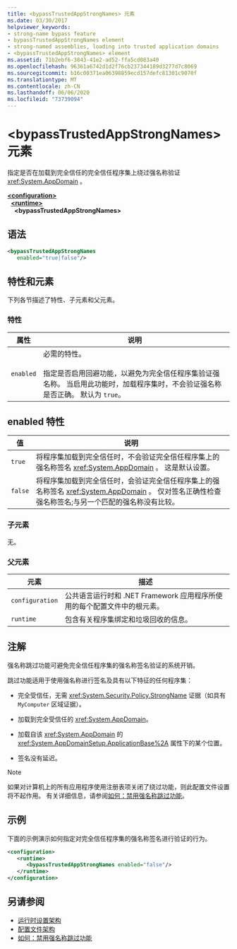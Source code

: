 ```yaml
---
title: <bypassTrustedAppStrongNames> 元素
ms.date: 03/30/2017
helpviewer_keywords:
- strong-name bypass feature
- bypassTrustedAppStrongNames element
- strong-named assemblies, loading into trusted application domains
- <bypassTrustedAppStrongNames> element
ms.assetid: 71b2ebf6-3843-41e2-ad52-ffa5cd083a40
ms.openlocfilehash: 96361a6742d1d2f76cb237344189d3277d7c8069
ms.sourcegitcommit: b16c00371ea06398859ecd157defc81301c9070f
ms.translationtype: MT
ms.contentlocale: zh-CN
ms.lasthandoff: 06/06/2020
ms.locfileid: "73739094"
---
```

# <a name="bypasstrustedappstrongnames-element"></a>\<bypassTrustedAppStrongNames> 元素

指定是否在加载到完全信任的完全信任程序集上绕过强名称验证 <xref:System.AppDomain> 。

[**\<configuration>**](../configuration-element.md)\
&nbsp;&nbsp;[**\<runtime>**](runtime-element.md)\
&nbsp;&nbsp;&nbsp;&nbsp;**\<bypassTrustedAppStrongNames>**

## <a name="syntax"></a>语法

```xml
<bypassTrustedAppStrongNames
   enabled="true|false"/>
```

## <a name="attributes-and-elements"></a>特性和元素

下列各节描述了特性、子元素和父元素。

### <a name="attributes"></a>特性

|属性|说明|
|---------------|-----------------|
|`enabled`|必需的特性。<br /><br /> 指定是否启用回避功能，以避免为完全信任程序集验证强名称。 当启用此功能时，加载程序集时，不会验证强名称是否正确。 默认为 `true`。|

## <a name="enabled-attribute"></a>enabled 特性

|值|说明|
|-----------|-----------------|
|`true`|将程序集加载到完全信任时，不会验证完全信任程序集上的强名称签名 <xref:System.AppDomain> 。 这是默认设置。|
|`false`|将程序集加载到完全信任时，会验证完全信任程序集上的强名称签名 <xref:System.AppDomain> 。 仅对签名正确性检查强名称签名;与另一个匹配的强名称没有比较。|

### <a name="child-elements"></a>子元素

无。

### <a name="parent-elements"></a>父元素

|元素|描述|
|-------------|-----------------|
|`configuration`|公共语言运行时和 .NET Framework 应用程序所使用的每个配置文件中的根元素。|
|`runtime`|包含有关程序集绑定和垃圾回收的信息。|

## <a name="remarks"></a>注解

强名称跳过功能可避免完全信任程序集的强名称签名验证的系统开销。

跳过功能适用于使用强名称进行签名及具有以下特征的任何程序集：

- 完全受信任，无需 <xref:System.Security.Policy.StrongName> 证据（如具有 `MyComputer` 区域证据）。

- 加载到完全受信任的 <xref:System.AppDomain>。

- 加载自该 <xref:System.AppDomain> 的 <xref:System.AppDomainSetup.ApplicationBase%2A> 属性下的某个位置。

- 签名没有延迟。

> [!NOTE]
> 如果对计算机上的所有应用程序使用注册表项关闭了绕过功能，则此配置文件设置将不起作用。 有关详细信息，请参阅[如何：禁用强名称跳过功能](../../../../standard/assembly/disable-strong-name-bypass-feature.md)。

## <a name="example"></a>示例

下面的示例演示如何指定对完全信任程序集的强名称签名进行验证的行为。

```xml
<configuration>
   <runtime>
      <bypassTrustedAppStrongNames enabled="false"/>
   </runtime>
</configuration>
```

## <a name="see-also"></a>另请参阅

- [运行时设置架构](index.md)
- [配置文件架构](../index.md)
- [如何：禁用强名称跳过功能](../../../../standard/assembly/disable-strong-name-bypass-feature.md)
